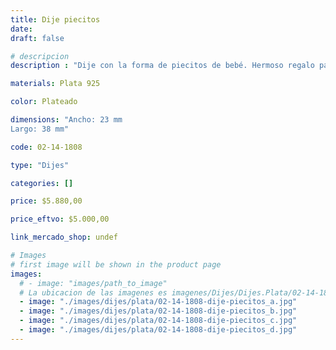 ```yaml
---
title: Dije piecitos
date: 
draft: false

# descripcion
description : "Dije con la forma de piecitos de bebé. Hermoso regalo para mamás y embarazadas. Terminación súper brillante."

materials: Plata 925

color: Plateado

dimensions: "Ancho: 23 mm 
Largo: 38 mm"

code: 02-14-1808

type: "Dijes"

categories: []

price: $5.880,00

price_eftvo: $5.000,00

link_mercado_shop: undef

# Images
# first image will be shown in the product page
images:
  # - image: "images/path_to_image"
  # La ubicacion de las imagenes es imagenes/Dijes/Dijes.Plata/02-14-1808-dije-piecitos
  - image: "./images/dijes/plata/02-14-1808-dije-piecitos_a.jpg"
  - image: "./images/dijes/plata/02-14-1808-dije-piecitos_b.jpg"
  - image: "./images/dijes/plata/02-14-1808-dije-piecitos_c.jpg"
  - image: "./images/dijes/plata/02-14-1808-dije-piecitos_d.jpg"
---
```

